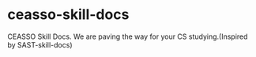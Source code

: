 # ceasso-skill-docs
CEASSO Skill Docs. We are paving the way for your CS studying.(Inspired by SAST-skill-docs)

